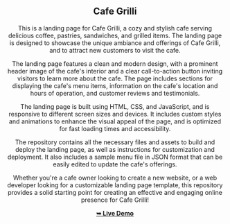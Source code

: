 <div align="center">
  <h2 align="center">Cafe Grilli</h2>

This is a landing page for Cafe Grilli, a cozy and stylish cafe serving delicious coffee, pastries, sandwiches, and grilled items. The landing page is designed to showcase the unique ambiance and offerings of Cafe Grilli, and to attract new customers to visit the cafe.

The landing page features a clean and modern design, with a prominent header image of the cafe's interior and a clear call-to-action button inviting visitors to learn more about the cafe. The page includes sections for displaying the cafe's menu items, information on the cafe's location and hours of operation, and customer reviews and testimonials.

The landing page is built using HTML, CSS, and JavaScript, and is responsive to different screen sizes and devices. It includes custom styles and animations to enhance the visual appeal of the page, and is optimized for fast loading times and accessibility.

The repository contains all the necessary files and assets to build and deploy the landing page, as well as instructions for customization and deployment. It also includes a sample menu file in JSON format that can be easily edited to update the cafe's offerings.

Whether you're a cafe owner looking to create a new website, or a web developer looking for a customizable landing page template, this repository provides a solid starting point for creating an effective and engaging online presence for Cafe Grilli!

  <a href="https://codewithsadee.github.io/grilli/"><strong>➥ Live Demo</strong></a>

</div>
